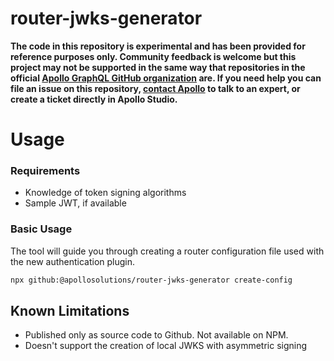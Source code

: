 # router-jwks-generator

**The code in this repository is experimental and has been provided for reference purposes only. Community feedback is welcome but this project may not be supported in the same way that repositories in the official [Apollo GraphQL GitHub organization](https://github.com/apollographql) are. If you need help you can file an issue on this repository, [contact Apollo](https://www.apollographql.com/contact-sales) to talk to an expert, or create a ticket directly in Apollo Studio.**

# Usage

### Requirements

- Knowledge of token signing algorithms 
- Sample JWT, if available


### Basic Usage

The tool will guide you through creating a router configuration file used with the new authentication plugin.

```sh
npx github:@apollosolutions/router-jwks-generator create-config
```

## Known Limitations

- Published only as source code to Github. Not available on NPM.
- Doesn't support the creation of local JWKS with asymmetric signing